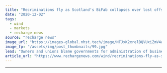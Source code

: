 ```yaml
---
title: "Recriminations fly as Scotland's BiFab collapses over lost offshore wind work"
date: "2020-12-02"
tags: 
  - wind
  - markets
  - recharge news
source: "recharge news"
image_url: "https://images-global.nhst.tech/image/NFJxK2xrelBQVUxiZmV4aFk3bktnd1JZcVM3TE9UOGdEdU1MWmpPWlBRND0=/nhst/binary/90677bfd40142455cf675ef76124b6af"
image_fp: "/assets/img/post_thumbnails/99.jpg"
lead: "Owners and unions blame governments for administration of business that hoped to win renewables contracts"
article_url: "https://www.rechargenews.com/wind/recriminations-fly-as-scotlands-bifab-collapses-over-lost-offshore-wind-work/2-1-922868"
---
```


---

